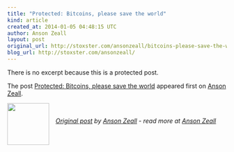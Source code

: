 ```yaml
---
title: "Protected: Bitcoins, please save the world"
kind: article
created_at: 2014-01-05 04:48:15 UTC
author: Anson Zeall
layout: post
original_url: http://stoxster.com/ansonzeall/bitcoins-please-save-the-world/
blog_url: http://stoxster.com/ansonzeall/
---
```

<p>There is no excerpt because this is a protected post.</p><p>The post <a rel="nofollow" href="http://stoxster.com/ansonzeall/bitcoins-please-save-the-world/">Protected: Bitcoins, please save the world</a> appeared first on <a rel="nofollow" href="http://stoxster.com/ansonzeall">Anson Zeall</a>.</p><div class="author">
  <img src="" style="width: 96px; height: 96;">
  <span style="position: absolute; padding: 32px 15px;">
    <i><a href="http://stoxster.com/ansonzeall/bitcoins-please-save-the-world/">Original post</a> by <a href="http://twitter.com/">Anson Zeall</a> - read more at <a href="http://stoxster.com/ansonzeall/">Anson Zeall</a></i>
  </span>
</div>
